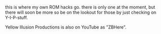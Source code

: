this is where my own ROM hacks go. there is only one at the moment, but there will soon be more so be on the lookout for those by just checking on Y-I-P-stuff. 

Yellow Illusion Productions is also on YouTube as "ZBHere". 
